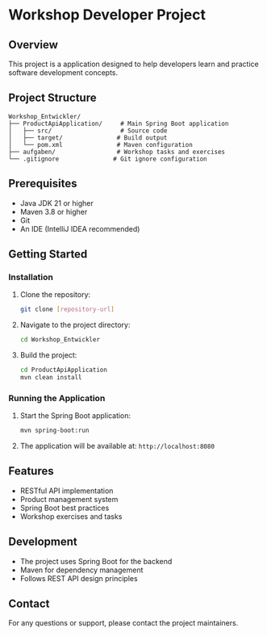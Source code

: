 # Workshop Developer Project

## Overview

This project is a application designed to help developers learn and practice software development concepts.

## Project Structure

```
Workshop_Entwickler/
├── ProductApiApplication/     # Main Spring Boot application
│   ├── src/                   # Source code
│   ├── target/               # Build output
│   └── pom.xml               # Maven configuration
├── aufgaben/                 # Workshop tasks and exercises
└── .gitignore               # Git ignore configuration
```

## Prerequisites

- Java JDK 21 or higher
- Maven 3.8 or higher
- Git
- An IDE (IntelliJ IDEA recommended)

## Getting Started

### Installation

1. Clone the repository:
   ```bash
   git clone [repository-url]
   ```

2. Navigate to the project directory:
   ```bash
   cd Workshop_Entwickler
   ```

3. Build the project:
   ```bash
   cd ProductApiApplication
   mvn clean install
   ```

### Running the Application

1. Start the Spring Boot application:
   ```bash
   mvn spring-boot:run
   ```

2. The application will be available at: `http://localhost:8080`

## Features

- RESTful API implementation
- Product management system
- Spring Boot best practices
- Workshop exercises and tasks

## Development

- The project uses Spring Boot for the backend
- Maven for dependency management
- Follows REST API design principles

## Contact

For any questions or support, please contact the project maintainers.
